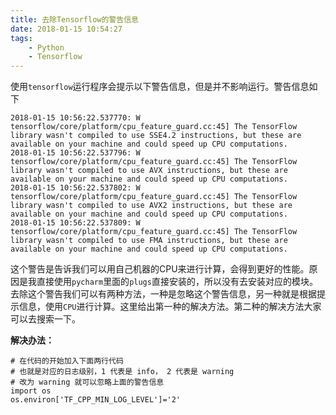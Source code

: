 ```yaml
---
title: 去除Tensorflow的警告信息
date: 2018-01-15 10:54:27
tags:
	- Python
	- Tensorflow
---
```


使用`tensorflow`运行程序会提示以下警告信息，但是并不影响运行。警告信息如下

	2018-01-15 10:56:22.537770: W tensorflow/core/platform/cpu_feature_guard.cc:45] The TensorFlow library wasn't compiled to use SSE4.2 instructions, but these are available on your machine and could speed up CPU computations.
	2018-01-15 10:56:22.537796: W tensorflow/core/platform/cpu_feature_guard.cc:45] The TensorFlow library wasn't compiled to use AVX instructions, but these are available on your machine and could speed up CPU computations.
	2018-01-15 10:56:22.537802: W tensorflow/core/platform/cpu_feature_guard.cc:45] The TensorFlow library wasn't compiled to use AVX2 instructions, but these are available on your machine and could speed up CPU computations.
	2018-01-15 10:56:22.537809: W tensorflow/core/platform/cpu_feature_guard.cc:45] The TensorFlow library wasn't compiled to use FMA instructions, but these are available on your machine and could speed up CPU computations.

这个警告是告诉我们可以用自己机器的CPU来进行计算，会得到更好的性能。原因是我直接使用`pycharm`里面的`plugs`直接安装的，所以没有去安装对应的模块。去除这个警告我们可以有两种方法，一种是忽略这个警告信息，另一种就是根据提示信息，使用`CPU`进行计算。这里给出第一种的解决方法。第二种的解决方法大家可以去搜索一下。

**解决办法：**
	
	# 在代码的开始加入下面两行代码
	# 也就是对应的日志级别，1 代表是 info， 2 代表是 warning
	# 改为 warning 就可以忽略上面的警告信息 
	import os
	os.environ['TF_CPP_MIN_LOG_LEVEL']='2'
